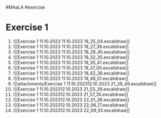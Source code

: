 #MAaLA #exercise 

# Exercise 1
1. ![[Exercise 1 11.10.2023 11.10.2023 19_25_04.excalidraw]]
2. ![[Exercise 1 11.10.2023 11.10.2023 19_27_39.excalidraw]]
3. ![[Exercise 1 11.10.2023 11.10.2023 19_28_45.excalidraw]]
4. ![[Exercise 1 11.10.2023 11.10.2023 19_32_35.excalidraw]]
5. ![[Exercise 1 11.10.2023 11.10.2023 19_35_41.excalidraw]]
6. ![[Exercise 1 11.10.2023 11.10.2023 19_37_00.excalidraw]]
7. ![[Exercise 1 11.10.2023 11.10.2023 19_42_36.excalidraw]]
8. ![[Exercise 1 11.10.2023 11.10.2023 19_46_51.excalidraw]]
9. ![[attachments/Exercise 1 11.10.202312.10.2023 21_38_49.excalidraw]]
10. ![[Exercise 1 11.10.202312.10.2023 21_53_39.excalidraw]]
11. ![[Exercise 1 11.10.202312.10.2023 21_57_35.excalidraw]]
12. ![[Exercise 1 11.10.202312.10.2023 22_01_36.excalidraw]]
13. ![[Exercise 1 11.10.202312.10.2023 22_06_17.excalidraw]]
14. ![[Exercise 1 11.10.202312.10.2023 22_09_55.excalidraw]]
